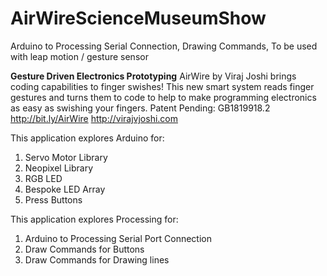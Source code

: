 # AirWireScienceMuseumShow
Arduino to Processing Serial Connection, Drawing Commands, To be used with leap motion / gesture sensor

**Gesture Driven Electronics Prototyping**
AirWire by Viraj Joshi brings coding capabilities to finger swishes! This new smart system reads finger gestures and turns them to code to help to make programming electronics as easy as swishing your fingers.
Patent Pending: GB1819918.2
http://bit.ly/AirWire
http://virajvjoshi.com

This application explores Arduino for:
01. Servo Motor Library
02. Neopixel Library
03. RGB LED
04. Bespoke LED Array
05. Press Buttons

This application explores Processing for:
01. Arduino to Processing Serial Port Connection
02. Draw Commands for Buttons
03. Draw Commands for Drawing lines
